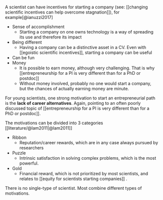A scientist can have incentives for starting a company (see: [[changing scientific incentives can help overcome stagnation]]), for example[@ianuzzi2017]

- Sense of accomplishment
    - Starting a company on one owns technology is a way of spreading its use and therefore its impact
- Being different
    - Having a company can be a distinctive asset in a CV. Even with [[egoistic scientific incentives]], starting a company can be useful
- Can be fun
- Money
    - It is possible to earn money, although very challenging. That is why [[entrepreneurship for a PI is very different than for a PhD or postdoc]]
    - Without money involved, probably no one would start a company, but the chances of actually earning money are minute.

For young scientists, one strong motivation to start an entrepreneurial path is the **lack of career alternatives**. Again, pointing to an often poorly discussed topic of [[entrepreneurship for a PI is very different than for a PhD or postdoc]]. 

The motivations can be divided into 3 categories [[literature/@lam2011|@lam2011]]

- Ribbon
    - Reputation/career rewards, which are in any case always pursued by researchers
- Puzzle
    - Intrinsic satisfaction in solving complex problems, which is the most powerful.
- Gold
    - Financial reward, which is not prioritized by most scientists, and relates to [[equity for scientists starting companies]] .

There is no single-type of scientist. Most combine different types of motivations. 

